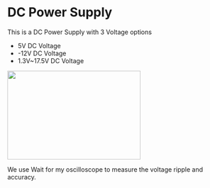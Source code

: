 # DC Power Supply
This is a DC Power Supply with 3 Voltage options
- 5V DC Voltage
- -12V DC Voltage
- 1.3V~17.5V DC Voltage

<img src="[[image.jpg](https://github.com/hello-dlrow/dcpowersupply/assets/57829358/bd90bad7-c6f0-4404-90f0-fdbf34da288b)](https://github.com/hello-dlrow/images/blob/main/image.png)" width="300" height="200">



We use
Wait for my oscilloscope to measure the voltage ripple and accuracy.
